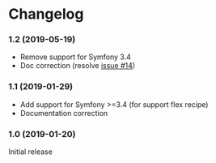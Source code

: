 # Changelog

### 1.2 (2019-05-19)

* Remove support for Symfony 3.4
* Doc correction (resolve [issue #14](https://github.com/cyberomulus/SiteMapGeneratorBundle/issues/14))

### 1.1 (2019-01-29)

* Add support for Symfony >=3.4 (for support flex recipe)
* Documentation correction

### 1.0 (2019-01-20)

Initial release